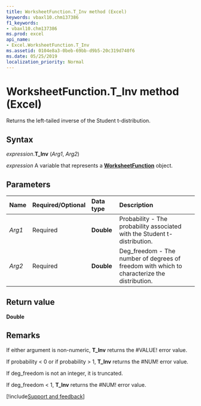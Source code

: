 ```yaml
---
title: WorksheetFunction.T_Inv method (Excel)
keywords: vbaxl10.chm137386
f1_keywords:
- vbaxl10.chm137386
ms.prod: excel
api_name:
- Excel.WorksheetFunction.T_Inv
ms.assetid: 0104e8a3-0beb-69bb-d9b5-20c319d740f6
ms.date: 05/25/2019
localization_priority: Normal
---
```



# WorksheetFunction.T_Inv method (Excel)

Returns the left-tailed inverse of the Student t-distribution.


## Syntax

_expression_.**T_Inv** (_Arg1_, _Arg2_)

_expression_ A variable that represents a **[WorksheetFunction](Excel.WorksheetFunction.md)** object.


## Parameters

|Name|Required/Optional|Data type|Description|
|:-----|:-----|:-----|:-----|
| _Arg1_|Required| **Double**|Probability - The probability associated with the Student t-distribution.|
| _Arg2_|Required| **Double**|Deg_freedom - The number of degrees of freedom with which to characterize the distribution.|

## Return value

**Double**


## Remarks

If either argument is non-numeric, **T_Inv** returns the #VALUE! error value.
    
If probability < 0 or if probability > 1, **T_Inv** returns the #NUM! error value.
    
If deg_freedom is not an integer, it is truncated.
    
If deg_freedom < 1, **T_Inv** returns the #NUM! error value.
    



[!include[Support and feedback](~/includes/feedback-boilerplate.md)]